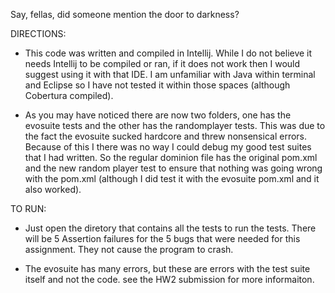 Say, fellas, did someone mention the door to darkness?

DIRECTIONS:

- This code was written and compiled in Intellij. While I do not believe it needs Intellij to be compiled or ran, if it does not
work then I would suggest using it with that IDE. I am unfamiliar with Java within terminal and Eclipse so I have not tested it
within those spaces (although Cobertura compiled). 

- As you may have noticed there are now two folders, one has the evosuite tests and the other has the randomplayer tests. This was due to the fact the evosuite sucked hardcore and threw nonsensical errors. Because of this I there was no way I could debug my good test suites that I had written. So the regular dominion file has the original pom.xml and the new random player test to ensure that nothing was going wrong with the pom.xml (although I did test it with the evosuite pom.xml and it also worked). 

TO RUN:
- Just open the diretory that contains all the tests to run the tests. There will be 5 Assertion failures for the 5 bugs that were needed for this assignment. They not cause the program to crash. 

- The evosuite has many errors, but these are errors with the test suite itself and not the code. see the HW2 submission for more informaiton. 
